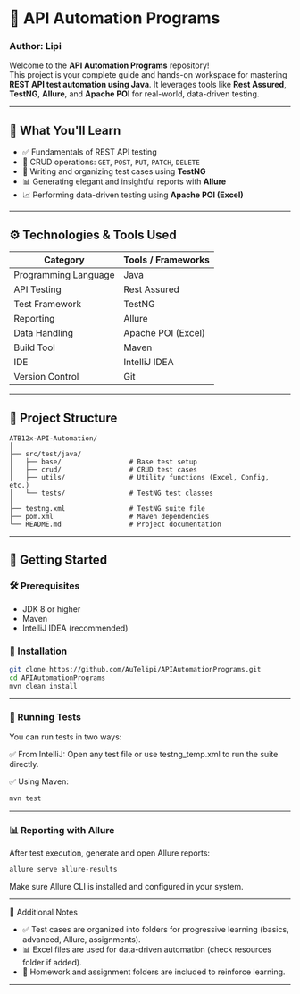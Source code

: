 # 🚀 API Automation Programs

### Author: Lipi

Welcome to the **API Automation Programs** repository!  
This project is your complete guide and hands-on workspace for mastering **REST API test automation using Java**. It leverages tools like **Rest Assured**, **TestNG**, **Allure**, and **Apache POI** for real-world, data-driven testing.

---

## 📘 What You'll Learn

- ✅ Fundamentals of REST API testing
- 🔄 CRUD operations: `GET`, `POST`, `PUT`, `PATCH`, `DELETE`
- 🧪 Writing and organizing test cases using **TestNG**
- 📊 Generating elegant and insightful reports with **Allure**
- 📈 Performing data-driven testing using **Apache POI (Excel)**

---

## ⚙️ Technologies & Tools Used

| Category               | Tools / Frameworks                               |
|------------------------|--------------------------------------------------|
| Programming Language   | Java                                             |
| API Testing            | Rest Assured                                     |
| Test Framework         | TestNG                                           |
| Reporting              | Allure                                           |
| Data Handling          | Apache POI (Excel)                               |
| Build Tool             | Maven                                            |
| IDE                    | IntelliJ IDEA                                    |
| Version Control        | Git                                              |

---

## 📁 Project Structure
```
ATB12x-API-Automation/
│
├── src/test/java/
│   ├── base/                 # Base test setup
│   ├── crud/                 # CRUD test cases
│   ├── utils/                # Utility functions (Excel, Config, etc.)
│   └── tests/                # TestNG test classes
│
├── testng.xml                # TestNG suite file
├── pom.xml                   # Maven dependencies
└── README.md                 # Project documentation
```

---

## 🚀 Getting Started

### 🛠️ Prerequisites
- JDK 8 or higher
- Maven
- IntelliJ IDEA (recommended)

### 🔧 Installation

```bash
git clone https://github.com/AuTelipi/APIAutomationPrograms.git
cd APIAutomationPrograms
mvn clean install
```

---

### 🧪 Running Tests
You can run tests in two ways:

✅ From IntelliJ:
Open any test file or use testng_temp.xml to run the suite directly.

✅ Using Maven:
```bash
mvn test
```

---

### 📊 Reporting with Allure
After test execution, generate and open Allure reports:
```bash
allure serve allure-results
```
Make sure Allure CLI is installed and configured in your system.

---

📎 Additional Notes
- ✅ Test cases are organized into folders for progressive learning (basics, advanced, Allure, assignments).
- 📊 Excel files are used for data-driven automation (check resources folder if added).
- 📝 Homework and assignment folders are included to reinforce learning.

---
